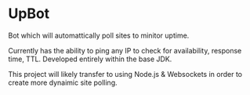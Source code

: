# UpBot
Bot which will automattically poll sites to minitor uptime.

Currently has the ability to ping any IP to check for availability, response time, TTL. Developed entirely within the base JDK.

This project will likely transfer to using Node.js & Websockets in order to create more dynaimic site polling.
